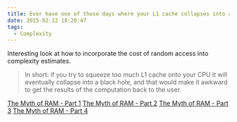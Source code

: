 ```yaml
---
title: Ever have one of those days where your L1 cache collapses into a black hole?
date: 2015-02-12 18:20:47
tags:
  - Complexity
---
```

Interesting look at how to incorporate the cost of random access into complexity estimates.

> In short: if you try to squeeze too much L1 cache onto your CPU it will eventually collapse into a black hole, and that would make it awkward to get the results of the computation back to the user.

[The Myth of RAM - Part 1](http://www.ilikebigbits.com/blog/2014/4/21/the-myth-of-ram-part-i)
[The Myth of RAM - Part 2](http://www.ilikebigbits.com/blog/2014/4/28/the-myth-of-ram-part-ii)
[The Myth of RAM - Part 3](http://www.ilikebigbits.com/blog/2014/4/29/the-myth-of-ram-part-iii)
[The Myth of RAM - Part 4](http://www.ilikebigbits.com/blog/2015/2/9/the-myth-of-ram-part-iv)